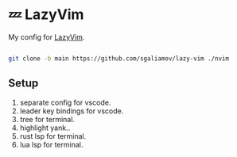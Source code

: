# 💤 LazyVim

My config for [LazyVim](https://github.com/LazyVim/LazyVim).

``` bash

git clone -b main https://github.com/sgaliamov/lazy-vim ./nvim

```

## Setup

1. separate config for vscode.
1. leader key bindings for vscode.
1. tree for terminal.
1. highlight yank..
1. rust lsp for terminal.
1. lua lsp for terminal.
